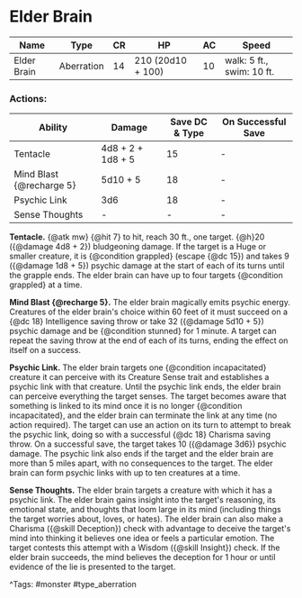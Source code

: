 # Elder Brain

| Name | Type | CR | HP | AC | Speed |
|------|------|----|----|----|-------|
| Elder Brain | Aberration | 14 | 210 (20d10 + 100) | 10 | walk: 5 ft., swim: 10 ft. |

### Actions:

| Ability | Damage | Save DC & Type | On Successful Save |
|---------|--------|----------------|--------------------|
| Tentacle | 4d8 + 2 + 1d8 + 5 | 15 | - |
| Mind Blast {@recharge 5} | 5d10 + 5 | 18 | - |
| Psychic Link | 3d6 | 18 | - |
| Sense Thoughts | - | - | - |


**Tentacle.** {@atk mw} {@hit 7} to hit, reach 30 ft., one target. {@h}20 ({@damage 4d8 + 2}) bludgeoning damage. If the target is a Huge or smaller creature, it is {@condition grappled} (escape {@dc 15}) and takes 9 ({@damage 1d8 + 5}) psychic damage at the start of each of its turns until the grapple ends. The elder brain can have up to four targets {@condition grappled} at a time.

**Mind Blast {@recharge 5}.** The elder brain magically emits psychic energy. Creatures of the elder brain's choice within 60 feet of it must succeed on a {@dc 18} Intelligence saving throw or take 32 ({@damage 5d10 + 5}) psychic damage and be {@condition stunned} for 1 minute. A target can repeat the saving throw at the end of each of its turns, ending the effect on itself on a success.

**Psychic Link.** The elder brain targets one {@condition incapacitated} creature it can perceive with its Creature Sense trait and establishes a psychic link with that creature. Until the psychic link ends, the elder brain can perceive everything the target senses. The target becomes aware that something is linked to its mind once it is no longer {@condition incapacitated}, and the elder brain can terminate the link at any time (no action required). The target can use an action on its turn to attempt to break the psychic link, doing so with a successful {@dc 18} Charisma saving throw. On a successful save, the target takes 10 ({@damage 3d6}) psychic damage. The psychic link also ends if the target and the elder brain are more than 5 miles apart, with no consequences to the target. The elder brain can form psychic links with up to ten creatures at a time.

**Sense Thoughts.** The elder brain targets a creature with which it has a psychic link. The elder brain gains insight into the target's reasoning, its emotional state, and thoughts that loom large in its mind (including things the target worries about, loves, or hates). The elder brain can also make a Charisma ({@skill Deception}) check with advantage to deceive the target's mind into thinking it believes one idea or feels a particular emotion. The target contests this attempt with a Wisdom ({@skill Insight}) check. If the elder brain succeeds, the mind believes the deception for 1 hour or until evidence of the lie is presented to the target.

^Tags: #monster #type_aberration